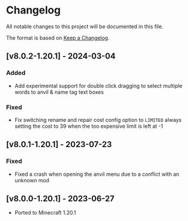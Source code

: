 # Changelog
All notable changes to this project will be documented in this file.

The format is based on [Keep a Changelog].

## [v8.0.2-1.20.1] - 2024-03-04
### Added
- Add experimental support for double click dragging to select multiple words to anvil & name tag text boxes
### Fixed
- Fix switching rename and repair cost config option to `LIMITED` always setting the cost to 39 when the too expensive limit is left at -1

## [v8.0.1-1.20.1] - 2023-07-23
### Fixed
- Fixed a crash when opening the anvil menu due to a conflict with an unknown mod

## [v8.0.0-1.20.1] - 2023-06-27
- Ported to Minecraft 1.20.1

[Keep a Changelog]: https://keepachangelog.com/en/1.0.0/
